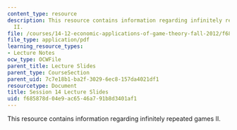 ```yaml
---
content_type: resource
description: This resource contains information regarding infinitely repeated games
  II.
file: /courses/14-12-economic-applications-of-game-theory-fall-2012/f685878d04e9ac6546a791b8d3401af1_MIT14_12F12_slides14.pdf
file_type: application/pdf
learning_resource_types:
- Lecture Notes
ocw_type: OCWFile
parent_title: Lecture Slides
parent_type: CourseSection
parent_uid: 7c7e18b1-ba2f-3029-6ec8-157da4021df1
resourcetype: Document
title: Session 14 Lecture Slides
uid: f685878d-04e9-ac65-46a7-91b8d3401af1
---
```

This resource contains information regarding infinitely repeated games II.

